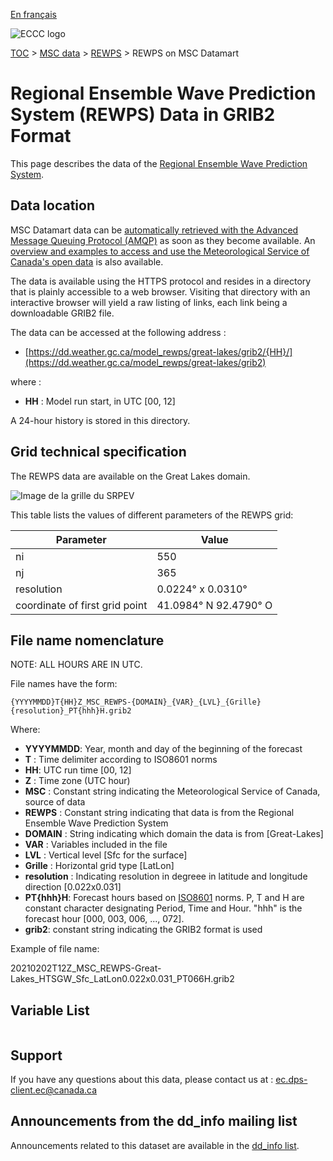 [En français](readme_rewps-datamart_fr.md)

![ECCC logo](../../img_eccc-logo.png)

[TOC](../../readme_en.md) > [MSC data](../readme_en.md) > [REWPS](readme_rewps_en.md) > REWPS on MSC Datamart

# Regional Ensemble Wave Prediction System (REWPS) Data in GRIB2 Format

This page describes the data of the [Regional Ensemble Wave Prediction System](readme_rewps_en.md).

## Data location

MSC Datamart data can be [automatically retrieved with the Advanced Message Queuing Protocol (AMQP)](../../msc-datamart/amqp_en.md) as soon as they become available. An [overview and examples to access and use the Meteorological Service of Canada's open data](../../usage/readme_en.md) is also available.

The data is available using the HTTPS protocol and resides in a directory that is plainly accessible to a web browser. Visiting that directory with an interactive browser will yield a raw listing of links, each link being a downloadable GRIB2 file.

The data can be accessed at the following address :

* [https://dd.weather.gc.ca/model_rewps/great-lakes/grib2/{HH}/](https://dd.weather.gc.ca/model_rewps/great-lakes/grib2)

where :

* __HH__ : Model run start, in UTC [00, 12]

A 24-hour history is stored in this directory.

## Grid technical specification

The REWPS data are available on the Great Lakes domain.

![Image de la grille du SRPEV](https://collaboration.cmc.ec.gc.ca/cmc/cmos/public_doc/msc-data/nwp_rewps/grille_rewps_grl.png)

This table lists the values of different parameters of the REWPS grid:

| Parameter | Value |
| ------ | ------ |
| ni | 550 |
| nj | 365 |
| resolution | 0.0224° x 0.0310° |
| coordinate of first grid point | 41.0984° N  92.4790° O |


## File name nomenclature

NOTE:  ALL HOURS ARE IN UTC.

File names have the form:

`{YYYYMMDD}T{HH}Z_MSC_REWPS-{DOMAIN}_{VAR}_{LVL}_{Grille}{resolution}_PT{hhh}H.grib2`

Where:

* __YYYYMMDD__: Year, month and day of the beginning of the forecast
* __T__ : Time delimiter according to ISO8601 norms
* __HH__: UTC run time [00, 12]
* __Z__ : Time zone (UTC hour)
* __MSC__ : Constant string indicating the Meteorological Service of Canada, source of data
* __REWPS__ : Constant string indicating that data is from the Regional Ensemble Wave Prediction System
* __DOMAIN__ : String indicating which domain the data is from [Great-Lakes]
* __VAR__ : Variables included in the file
* __LVL__ : Vertical level [Sfc for the surface]
* __Grille__ : Horizontal grid type [LatLon]
* __resolution__ : Indicating resolution in degreee in latitude and longitude direction [0.022x0.031]
* __PT{hhh}H__: Forecast hours based on [ISO8601](https://en.wikipedia.org/wiki/ISO_8601) norms. P, T and H are constant character designating Period, Time and Hour. "hhh" is the forecast hour [000, 003, 006, ..., 072].
* __grib2__: constant string indicating the GRIB2 format is used

Example of file name:

20210202T12Z_MSC_REWPS-Great-Lakes_HTSGW_Sfc_LatLon0.022x0.031_PT066H.grib2

## Variable List

<table id="csv-table" class="display"></table>

<link href="https://cdn.jsdelivr.net/npm/simple-datatables@latest/dist/style.css" rel="stylesheet" type="text/css">
<script src="https://cdn.jsdelivr.net/npm/simple-datatables@latest"></script>
<script src="../../../js/variables_datatable.js" type="text/javascript"></script>
<script>
  loadTable("csv-table", "../../../assets/csv/REWPS_Variables-List_en.csv");
</script>

## Support

If you have any questions about this data, please contact us at : [ec.dps-client.ec@canada.ca](mailto:ec.dps-client.ec@canada.ca)

## Announcements from the dd_info mailing list

Announcements related to this dataset are available in the [dd_info list](https://comm.collab.science.gc.ca/mailman3/postorius/lists/dd_info/).



